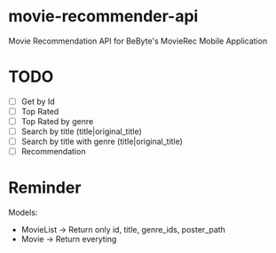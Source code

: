 # movie-recommender-api
Movie Recommendation API for BeByte's MovieRec Mobile Application


# TODO

- [ ] Get by Id
- [ ] Top Rated
- [ ] Top Rated by genre
- [ ] Search by title (title|original_title)
- [ ] Search by title with genre (title|original_title)
- [ ] Recommendation

# Reminder
Models:
- MovieList -> Return only id, title, genre_ids, poster_path
- Movie -> Return everyting

